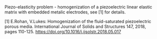 Piezo-elasticity problem - homogenization of a piezoelectric linear elastic matrix with embedded metalic electrodes, see [1] for details.

[1] E.Rohan, V.Lukes: Homogenization of the fluid-saturated piezoelectric porous media. International Journal of Solids and Structures 147, 2018, pages 110-125. https://doi.org/10.1016/j.ijsolstr.2018.05.017
